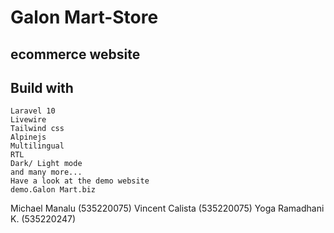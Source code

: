 # Galon Mart-Store
## ecommerce website 

## Build with
```
Laravel 10
Livewire
Tailwind css
Alpinejs
Multilingual
RTL
Dark/ Light mode
and many more...
Have a look at the demo website
demo.Galon Mart.biz
```
Michael Manalu (535220075)
Vincent Calista (535220075)
Yoga Ramadhani K. (535220247)
